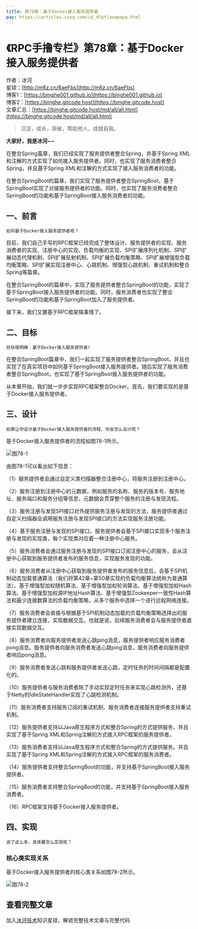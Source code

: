 ```yaml
---
title: 第78章：基于Docker接入服务提供者
pay: https://articles.zsxq.com/id_dfptlavwpapq.html
---
```


# 《RPC手撸专栏》第78章：基于Docker接入服务提供者

作者：冰河
<br/>星球：[http://m6z.cn/6aeFbs](http://m6z.cn/6aeFbs)
<br/>博客1：[https://binghe001.github.io](https://binghe001.github.io)
<br/>博客2：[https://binghe.gitcode.host](https://binghe.gitcode.host)
<br/>文章汇总：[https://binghe.gitcode.host/md/all/all.html](https://binghe.gitcode.host/md/all/all.html)

> 沉淀，成长，突破，帮助他人，成就自我。

**大家好，我是冰河~~**

在整合Spring篇章，我们已经实现了服务提供者整合Spring，并基于Spring XML和注解的方式实现了如何接入服务提供者。同时，也实现了服务消费者整合Spring，并且基于Spring XML和注解的方式实现了接入服务消费者的功能。

在整合SpringBoot的篇章，我们实现了服务提供者整合SpringBoot，基于SpringBoot实现了对接服务提供者的功能。同时，也实现了服务消费者整合SpringBoot的功能和基于SpringBoot接入服务消费者的功能。

## 一、前言

`如何基于Docker接入服务提供者呢？`

目前，我们自己手写的RPC框架已经完成了整体设计、服务提供者的实现、服务消费者的实现、注册中心的实现、负载均衡的实现、SPI扩展序列化机制、SPI扩展动态代理机制、SPI扩展反射机制、SPI扩展负载均衡策略、SPI扩展增强型负载均衡策略、SPI扩展实现注册中心、心跳机制、增强型心跳机制、重试机制和整合Spring等篇章。

在整合SpringBoot的篇章中，实现了服务提供者整合SpringBoot的功能，实现了基于SpringBoot接入服务提供者的功能。同时，服务消费者也实现了整合SpringBoot的功能和基于SpringBoot加入了服务提供者。

接下来，我们又要基于RPC框架搞事情了。

## 二、目标

`目标很明确：基于Docker接入服务提供者!`

在整合SpringBoot篇章中，我们一起实现了服务提供者整合SpringBoot，并且也实现了在真实项目中如何基于SpringBoot接入服务提供者。随后实现了服务消费者整合SpringBoot，也实现了基于SpringBoot接入服务提供者的功能。

从本章开始，我们就一步步实现RPC框架整合Docker。首先，我们要实现的是基于Docker接入服务提供者。

## 三、设计

`如果让你设计基于Docker接入服务提供者的流程，你会怎么设计呢？`

基于Docker接入服务提供者的流程如图78-1所示。

![图78-1](https://binghe.gitcode.host/assets/images/middleware/rpc/rpc-2023-01-05-001.png)

由图78-1可以看出如下信息：

（1）服务提供者会通过自定义类扫描器整合注册中心，将服务注册到注册中心。

（2）服务注册到注册中心的元数据，例如服务的名称、服务的版本号、服务地址、服务端口和服务分组等信息，元数据会贯穿整个服务的注册与发现流程。

（3）服务注册与发现SPI接口对外提供服务注册与发现的方法，服务提供者通过自定义扫描器会调用服务注册与发现SPI接口的方法实现服务注册功能。

（4）基于服务注册与发现的SPI接口，服务提供者会基于SPI接口实现多个服务注册与发现的实现类，每个实现类对应着一种注册中心服务。

（5）服务消费者会通过服务注册与发现的SPI接口订阅注册中心的服务，会从注册中心获取到服务提供者发布的服务信息，实现服务发现的功能。

（6）服务消费者从注册中心获取到服务提供者发布的服务信息后，会基于SPI机制动态加载普通算法（我们将第42章~第50章实现的负载均衡算法统称为普通算法）、基于增强型加权随机算法、基于增强型加权轮询算法、基于增强型加权Hash算法、基于增强型加权源IP地址Hash算法、基于增强型Zookeeper一致性Hash算法和最少连接数算法的负载均衡策略，从多个服务中选择一个进行远程网络连接。

（7）服务消费者会直接与根据基于SPI机制动态加载的负载均衡策略选择出的服务提供者建立连接，实现数据交互。也就是说，后续服务消费者会与服务提供者直接实现数据交互。

（8）服务消费者向服务提供者发送心跳ping消息，服务提供者响应服务消费者pong消息。服务提供者向服务消费者发送心跳ping消息，服务消费者向服务提供者响应pong消息。

（9）服务消费者发送心跳和服务提供者发送心跳，定时任务的时间间隔都是配置化的。

（10）服务提供者与服务消费者除了手动实现定时任务来实现心跳检测外，还基于Netty的IdleStateHandler实现了心跳检测机制。

（11）服务消费者支持服务订阅的重试机制、服务消费者连接服务提供者支持重试机制。

（12）服务提供者支持以Java原生程序方式和整合Spring的方式提供服务，并且实现了基于Spring XML和Spring注解的方式接入RPC框架的服务提供者。

（13）服务消费者支持以Java原生程序方式和整合Spring的方式提供服务。并且实现了基于Spring XML和Spring注解的方式接入RPC框架的服务消费者。

（14）服务提供者支持整合SpringBoot的功能，并支持基于SpringBoot接入服务提供者。

（15）服务消费者支持整合SpringBoot的功能，并支持基于SpringBoot接入服务消费者。

（16）RPC框架支持基于Docker接入服务提供者。

## 四、实现

`说了这么多，具体要怎么实现呢？`

### 核心类实现关系

基于Docker接入服务提供者的核心类关系如图78-2所示。

![图78-2](https://binghe.gitcode.host/assets/images/middleware/rpc/rpc-2023-01-05-002.png)

## 查看完整文章

加入[冰河技术](http://m6z.cn/6aeFbs)知识星球，解锁完整技术文章与完整代码
